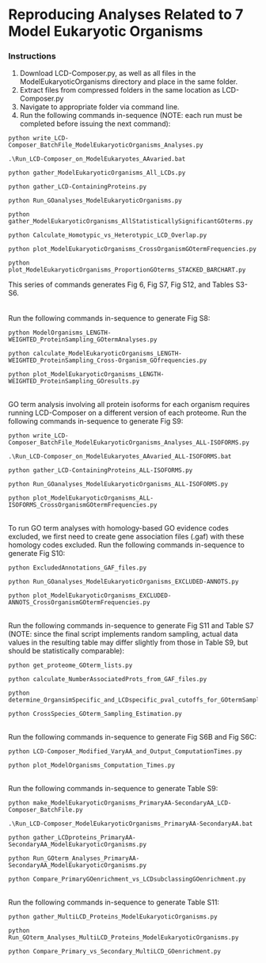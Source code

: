 # Reproducing Analyses Related to 7 Model Eukaryotic Organisms

### Instructions
1. Download LCD-Composer.py, as well as all files in the ModelEukaryoticOrganisms directory and place in the same folder.
2. Extract files from compressed folders in the same location as LCD-Composer.py
4. Navigate to appropriate folder via command line.
5. Run the following commands in-sequence (NOTE: each run must be completed before issuing the next command):

```
python write_LCD-Composer_BatchFile_ModelEukaryoticOrganisms_Analyses.py
```
```
.\Run_LCD-Composer_on_ModelEukaryotes_AAvaried.bat
```
```
python gather_ModelEukaryoticOrganisms_All_LCDs.py
```
```
python gather_LCD-ContainingProteins.py
```
```
python Run_GOanalyses_ModelEukaryoticOrganisms.py
```
```
python gather_ModelEukaryoticOrganisms_AllStatisticallySignificantGOterms.py
```
```
python Calculate_Homotypic_vs_Heterotypic_LCD_Overlap.py
```
```
python plot_ModelEukaryoticOrganisms_CrossOrganismGOtermFrequencies.py
```
```
python plot_ModelEukaryoticOrganisms_ProportionGOterms_STACKED_BARCHART.py
```

This series of commands generates Fig 6, Fig S7, Fig S12, and Tables S3-S6.
</br></br></br>
Run the following commands in-sequence to generate Fig S8:
```
python ModelOrganisms_LENGTH-WEIGHTED_ProteinSampling_GOtermAnalyses.py
```
```
python calculate_ModelEukaryoticOrganisms_LENGTH-WEIGHTED_ProteinSampling_Cross-Organism_GOfrequencies.py
```
```
python plot_ModelEukaryoticOrganisms_LENGTH-WEIGHTED_ProteinSampling_GOresults.py
```
</br>
GO term analysis involving all protein isoforms for each organism requires running LCD-Composer on a different version of each proteome. Run the following commands in-sequence to generate Fig S9:

```
python write_LCD-Composer_BatchFile_ModelEukaryoticOrganisms_Analyses_ALL-ISOFORMS.py
```
```
.\Run_LCD-Composer_on_ModelEukaryotes_AAvaried_ALL-ISOFORMS.bat
```
```
python gather_LCD-ContainingProteins_ALL-ISOFORMS.py
```
```
python Run_GOanalyses_ModelEukaryoticOrganisms_ALL-ISOFORMS.py
```
```
python plot_ModelEukaryoticOrganisms_ALL-ISOFORMS_CrossOrganismGOtermFrequencies.py
```
</br>
To run GO term analyses with homology-based GO evidence codes excluded, we first need to create gene association files (.gaf) with these homology codes excluded. Run the following commands in-sequence to generate Fig S10:

```
python ExcludedAnnotations_GAF_files.py
```
```
python Run_GOanalyses_ModelEukaryoticOrganisms_EXCLUDED-ANNOTS.py
```
```
python plot_ModelEukaryoticOrganisms_EXCLUDED-ANNOTS_CrossOrganismGOtermFrequencies.py
```
</br>
Run the following commands in-sequence to generate Fig S11 and Table S7 (NOTE: since the final script implements random sampling, actual data values in the resulting table may differ slightly from those in Table S9, but should be statistically comparable):

```
python get_proteome_GOterm_lists.py
```
```
python calculate_NumberAssociatedProts_from_GAF_files.py
```
```
python determine_OrgansimSpecific_and_LCDspecific_pval_cutoffs_for_GOtermSampling.py
```
```
python CrossSpecies_GOterm_Sampling_Estimation.py
```
</br>
Run the following commands in-sequence to generate Fig S6B and Fig S6C:

```
python LCD-Composer_Modified_VaryAA_and_Output_ComputationTimes.py
```
```
python plot_ModelOrganisms_Computation_Times.py
```
</br>
Run the following commands in-sequence to generate Table S9:

```
python make_ModelEukaryoticOrganisms_PrimaryAA-SecondaryAA_LCD-Composer_BatchFile.py
```
```
.\Run_LCD-Composer_ModelEukaryoticOrganisms_PrimaryAA-SecondaryAA.bat
```
```
python gather_LCDproteins_PrimaryAA-SecondaryAA_ModelEukaryoticOrganisms.py
```
```
python Run_GOterm_Analyses_PrimaryAA-SecondaryAA_ModelEukaryoticOrganisms.py
```
```
python Compare_PrimaryGOenrichment_vs_LCDsubclassingGOenrichment.py
```
</br>
Run the following commands in-sequence to generate Table S11:

```
python gather_MultiLCD_Proteins_ModelEukaryoticOrganisms.py
```
```
python Run_GOterm_Analyses_MultiLCD_Proteins_ModelEukaryoticOrganisms.py
```
```
python Compare_Primary_vs_Secondary_MultiLCD_GOenrichment.py
```
